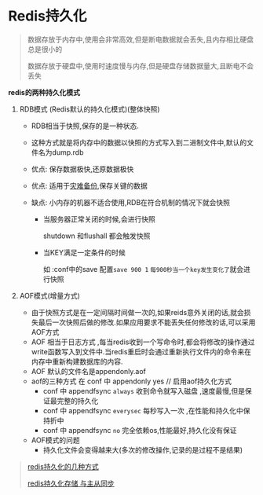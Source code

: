 # **Redis持久化**

>   数据存放于内存中,使用会非常高效,但是断电数据就会丢失,且内存相比硬盘总是很小的
>
>   数据存放于硬盘中,使用时速度慢与内存,但是硬盘存储数据量大,且断电不会丢失

**redis的两种持久化模式**

1.  RDB模式 (Redis默认的持久化模式)(整体快照)

    -   RDB相当于快照,保存的是一种状态.

    -   这种方式就是将内存中的数据以快照的方式写入到二进制文件中,默认的文件名为dump.rdb

    -   优点: 保存数据极快,还原数据极快

    -   优点: 适用于[灾难备份]([https://baike.baidu.com/item/%E7%81%BE%E9%9A%BE%E5%A4%87%E4%BB%BD%E6%8A%80%E6%9C%AF/8247757](https://baike.baidu.com/item/灾难备份技术/8247757)),保存关键的数据

    -   缺点: 小内存的机器不适合使用,RDB在符合机制的情况下就会快照

        -   当服务器正常关闭的时候,会进行快照

            shutdown 和flushall 都会触发快照

        -   当KEY满足一定条件的时候   

            如 :conf中的save 配置`save 900 1` `每900秒当一个key发生变化了`就会进行快照

2.  AOF模式(增量方式)

    -   由于快照方式是在一定间隔时间做一次的,如果reids意外关闭的话,就会损失最后一次快照后做的修改.如果应用要求不能丢失任何修改的话,可以采用AOF方式
    -   AOF 相当于日志方式 ,每当redis收到一个写命令时,都会将修改的操作通过write函数写入到文件中.当redis重启时会通过重新执行文件内的命令来在内存中重新构建数据库的内容.
    -   AOF 默认的文件名是appendonly.aof
    -   aof的三种方式  在 conf 中  appendonly yes // 启用aof持久化方式
        -   conf 中 appendfsync `always`  收到命令就写入磁盘 ,速度最慢,但是保证最完整的持久化
        -   conf 中 appendfsync `everysec` 每秒写入一次 ,在性能和持久化中保持折中
        -   conf 中 appendfsync `no` 完全依赖os,性能最好,持久化没有保证
    -   AOF模式的问题
        -   持久化文件会变得越来大(多次的修改操作,记录的是过程不是结果)

>   [redis持久化的几种方式](https://www.cnblogs.com/chenliangcl/p/7240350.html)
>
>   [redis持久化存储 与主从同步](https://blog.csdn.net/wq962464/article/details/90578484)

